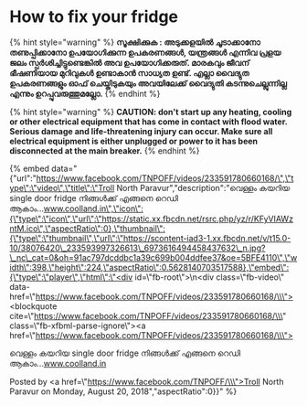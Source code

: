 # How to fix your fridge

{% hint style="warning" %}
**സൂക്ഷിക്കുക : അടുക്കളയിൽ ചൂടാക്കാനോ തണുപ്പിക്കാനോ ഉപയോഗിക്കുന്ന ഉപകരണങ്ങൾ, യന്ത്രങ്ങൾ എന്നിവ പ്രളയ ജലം സ്പർശിച്ചിട്ടുണ്ടെങ്കിൽ അവ ഉപയോഗിക്കരുത്. മാരകവും ജീവന് ഭീഷണിയായ മുറിവുകൾ ഉണ്ടാകാൻ സാധ്യത ഉണ്ട്. എല്ലാ വൈദ്യുത ഉപകരണങ്ങളും ഓഫ്‌ ചെയ്തിടുകയും അവയിലേക്ക് വൈദ്യുതി കടന്നുചെല്ലുന്നില്ല എന്നും ഉറപ്പുവരുത്തുമല്ലോ.**
{% endhint %}

{% hint style="warning" %}
**CAUTION: don't start up any heating, cooling or other electrical equipment that has come in contact with flood water. Serious damage and life-threatening injury can occur. Make sure all electrical equipment is either unplugged or power to it has been disconnected at the main breaker.**
{% endhint %}

{% embed data="{\"url\":\"https://www.facebook.com/TNPOFF/videos/233591780660168/\",\"type\":\"video\",\"title\":\"Troll North Paravur\",\"description\":\"വെള്ളം കയറിയ single door fridge  നിങ്ങൾക്ക് എങ്ങനെ റെഡി ആകാം...www.coolland.in\",\"icon\":{\"type\":\"icon\",\"url\":\"https://static.xx.fbcdn.net/rsrc.php/yz/r/KFyVIAWzntM.ico\",\"aspectRatio\":0},\"thumbnail\":{\"type\":\"thumbnail\",\"url\":\"https://scontent-iad3-1.xx.fbcdn.net/v/t15.0-10/38076420\_233593997326613\_6973616494458437632\_n.jpg?\_nc\_cat=0&oh=91ac797dcddbc1a39c699b004ddfee37&oe=5BFE4110\",\"width\":398,\"height\":224,\"aspectRatio\":0.5628140703517588},\"embed\":{\"type\":\"player\",\"html\":\"<div id=\\\"fb-root\\\"></div>\\n<script>\(function\(d, s, id\) {\\n  var js, fjs = d.getElementsByTagName\(s\)\[0\];\\n  if \(d.getElementById\(id\)\) return;\\n  js = d.createElement\(s\); js.id = id;\\n  js.src = \'https://connect.facebook.net/en\_US/sdk.js\#xfbml=1&version=v3.1\';\\n  fjs.parentNode.insertBefore\(js, fjs\);\\n}\(document, \'script\', \'facebook-jssdk\'\)\);</script><div class=\\\"fb-video\\\" data-href=\\\"https://www.facebook.com/TNPOFF/videos/233591780660168/\\\"><blockquote cite=\\\"https://www.facebook.com/TNPOFF/videos/233591780660168/\\\" class=\\\"fb-xfbml-parse-ignore\\\"><a href=\\\"https://www.facebook.com/TNPOFF/videos/233591780660168/\\\"></a><p>വെള്ളം കയറിയ single door fridge  നിങ്ങൾക്ക് എങ്ങനെ റെഡി ആകാം...www.coolland.in</p>Posted by <a href=\\\"https://www.facebook.com/TNPOFF/\\\">Troll North Paravur</a> on Monday, August 20, 2018</blockquote></div>\",\"aspectRatio\":0}}" %}

